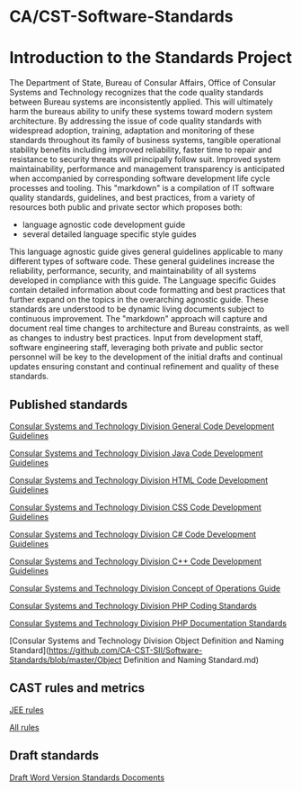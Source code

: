 CA/CST-Software-Standards
==================
# Introduction to the Standards Project
The Department of State, Bureau of Consular Affairs, Office of Consular Systems and Technology recognizes that the code quality standards between Bureau systems are inconsistently applied. This will ultimately harm the bureaus ability to unify these systems toward modern system architecture. By addressing the issue of code quality standards with widespread adoption, training, adaptation and monitoring of these standards throughout its family of business systems, tangible operational stability benefits including improved reliability, faster time to repair and resistance to security threats will principally follow suit. Improved system maintainability, performance and management transparency is anticipated when accompanied by corresponding software development life cycle processes and tooling. This "markdown" is a compilation of IT software quality standards, guidelines, and best practices, from a variety of resources both public and private sector which proposes both:
 
* language agnostic code development guide
* several detailed language specific style guides

This language agnostic guide gives general guidelines applicable to many different types of software code. These general guidelines increase the reliability, performance, security, and maintainability of all systems developed in compliance with this guide. The Language specific Guides contain detailed information about code formatting and best practices that further expand on the topics in the overarching agnostic guide. These standards are understood to be dynamic living documents subject to continuous improvement. The "markdown" approach will capture and document real time changes to architecture and Bureau constraints, as well as changes to industry best practices. Input from development staff, software engineering staff, leveraging both private and public sector personnel will be key to the development of the initial drafts and continual updates ensuring constant and continual refinement and quality of these standards.

## Published standards

[Consular Systems and Technology Division General Code Development Guidelines](https://github.com/CA-CST-SII/Software-Standards/blob/master/General%20Code%20Agnostic%20Quality%20Standards.md)

[Consular Systems and Technology Division Java Code Development Guidelines](https://github.com/CA-CST-SII/Software-Standards/blob/master/Java_Standards.md)

[Consular Systems and Technology Division HTML Code Development Guidelines](https://github.com/CA-CST-SII/Software-Standards/blob/master/HTML_Standards.md)

[Consular Systems and Technology Division CSS Code Development Guidelines](https://github.com/CA-CST-SII/Software-Standards/blob/master/CSS_Standards.md)

[Consular Systems and Technology Division C# Code Development Guidelines](https://github.com/CA-CST-SII/Software-Standards/blob/master/C%23_Standards.md)

[Consular Systems and Technology Division C++ Code Development Guidelines](https://github.com/CA-CST-SII/Software-Standards/blob/master/C%2B%2B_Standards.md)

[Consular Systems and Technology Division Concept of Operations Guide](https://github.com/CA-CST-SII/Software-Standards/blob/master/Concept_of_Operations_Diagram.md)

[Consular Systems and Technology Division PHP Coding Standards](https://github.com/CA-CST-SII/Software-Standards/blob/master/PHP%20Coding%20Standards.md)

[Consular Systems and Technology Division PHP Documentation Standards](https://github.com/CA-CST-SII/Software-Standards/blob/master/PHP%20Documentation%20Standards.md)

[Consular Systems and Technology Division Object Definition and Naming Standard](https://github.com/CA-CST-SII/Software-Standards/blob/master/Object Definition and Naming Standard.md)


## CAST rules and metrics
[JEE rules](http://htmlpreview.github.com/?https://github.com/CA-CST-SII/Software-Standards/blob/master/CAST%20Rules/navTree.generated.html)

[All rules](http://htmlpreview.github.com/?https://github.com/CA-CST-SII/CAST-rules/blob/master/html%20help/index.html)

## Draft standards

[Draft Word Version Standards Docoments](https://github.com/CA-CST-SII/Software-Standards/tree/master/Draft%20Standard)
